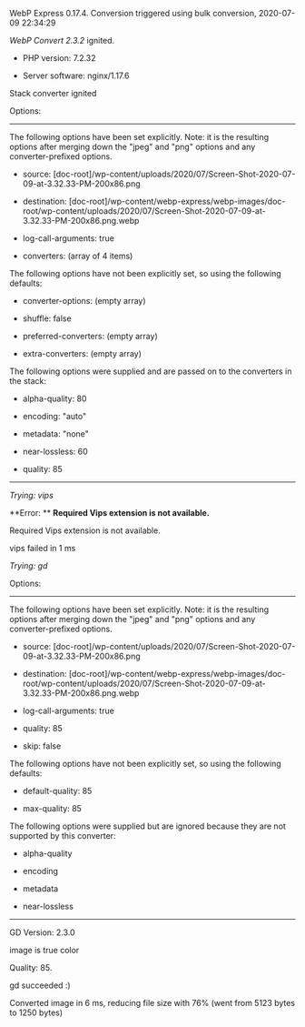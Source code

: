 WebP Express 0.17.4. Conversion triggered using bulk conversion, 2020-07-09 22:34:29

*WebP Convert 2.3.2*  ignited.
- PHP version: 7.2.32
- Server software: nginx/1.17.6

Stack converter ignited

Options:
------------
The following options have been set explicitly. Note: it is the resulting options after merging down the "jpeg" and "png" options and any converter-prefixed options.
- source: [doc-root]/wp-content/uploads/2020/07/Screen-Shot-2020-07-09-at-3.32.33-PM-200x86.png
- destination: [doc-root]/wp-content/webp-express/webp-images/doc-root/wp-content/uploads/2020/07/Screen-Shot-2020-07-09-at-3.32.33-PM-200x86.png.webp
- log-call-arguments: true
- converters: (array of 4 items)

The following options have not been explicitly set, so using the following defaults:
- converter-options: (empty array)
- shuffle: false
- preferred-converters: (empty array)
- extra-converters: (empty array)

The following options were supplied and are passed on to the converters in the stack:
- alpha-quality: 80
- encoding: "auto"
- metadata: "none"
- near-lossless: 60
- quality: 85
------------


*Trying: vips* 

**Error: ** **Required Vips extension is not available.** 
Required Vips extension is not available.
vips failed in 1 ms

*Trying: gd* 

Options:
------------
The following options have been set explicitly. Note: it is the resulting options after merging down the "jpeg" and "png" options and any converter-prefixed options.
- source: [doc-root]/wp-content/uploads/2020/07/Screen-Shot-2020-07-09-at-3.32.33-PM-200x86.png
- destination: [doc-root]/wp-content/webp-express/webp-images/doc-root/wp-content/uploads/2020/07/Screen-Shot-2020-07-09-at-3.32.33-PM-200x86.png.webp
- log-call-arguments: true
- quality: 85
- skip: false

The following options have not been explicitly set, so using the following defaults:
- default-quality: 85
- max-quality: 85

The following options were supplied but are ignored because they are not supported by this converter:
- alpha-quality
- encoding
- metadata
- near-lossless
------------

GD Version: 2.3.0
image is true color
Quality: 85. 
gd succeeded :)

Converted image in 6 ms, reducing file size with 76% (went from 5123 bytes to 1250 bytes)
